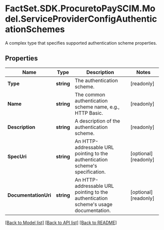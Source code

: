# FactSet.SDK.ProcuretoPaySCIM.Model.ServiceProviderConfigAuthenticationSchemes
A complex type that specifies supported authentication scheme properties.

## Properties

Name | Type | Description | Notes
------------ | ------------- | ------------- | -------------
**Type** | **string** | The authentication scheme. | [readonly] 
**Name** | **string** | The common authentication scheme name, e.g., HTTP Basic. | [readonly] 
**Description** | **string** | A description of the authentication scheme. | [readonly] 
**SpecUri** | **string** | An HTTP-addressable URL pointing to the authentication scheme&#39;s specification. | [optional] [readonly] 
**DocumentationUri** | **string** | An HTTP-addressable URL pointing to the authentication scheme&#39;s usage documentation. | [optional] [readonly] 

[[Back to Model list]](../README.md#documentation-for-models) [[Back to API list]](../README.md#documentation-for-api-endpoints) [[Back to README]](../README.md)

